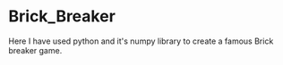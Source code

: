 # Brick_Breaker
Here I have used python and it's numpy library to create a famous Brick breaker game.
